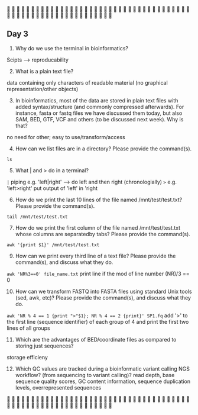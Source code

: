  :metal: :metal: :metal: :metal: :metal: :metal: :metal: :metal: :metal: :metal: :metal: :metal: :metal: :metal: :metal: :metal: :metal: :metal: :metal: :metal: :metal: :metal: :metal: :metal: :metal: :metal: :metal: :metal: :metal: :metal: :metal: :metal: :metal: :metal: :metal: :metal: :metal: :metal: :metal: :metal: :metal: :metal: :metal: :metal: :metal: :metal: :metal: :metal: :metal: :metal: :metal: :metal: :metal: :metal: :metal: :metal: :metal: :metal: :metal: :metal:

## Day 3

1. Why do we use the terminal in bioinformatics?

Scipts --> reproducability
    
2. What is a plain text file?

data containing only characters of readable material (no graphical representation/other objects)
 
3. In bioinformatics, most of the data are stored in plain text files with added syntax/structure (and commonly compressed afterwards). For instance, fasta or fastq files we have discussed them today, but also SAM, BED, GTF, VCF and others (to be discussed next week). Why is that?
   
no need for other; easy to use/transform/access
    
4. How can we list files are in a directory? Please provide the command(s).
   
`ls` 

5. What | and > do in a terminal?

`|` piping e.g. 'left|right' --> do left and then right (chronologially)
`>` e.g. 'left>right' put output of 'left' in 'right
    
6. How do we print the last 10 lines of the file named /mnt/test/test.txt? Please provide the command(s).

`tail /mnt/test/test.txt`

7. How do we print the first column of the file named /mnt/test/test.txt whose columns are separatedby tabs? Please provide the command(s).

`awk '{print $1}' /mnt/test/test.txt`

9. How can we print every third line of a text file? Please provide the command(s), and discuss what they do.

`awk 'NR%3==0' file_name.txt` print line if the mod of line number (NR)/3 == 0

10. How can we transform FASTQ into FASTA files using standard Unix tools (sed, awk, etc)? Please provide the command(s), and discuss what they do.

``awk 'NR % 4 == 1 {print ">"$1}; NR % 4 == 2 {print}' SP1.fq`` add '>' to the first line (sequence identifier) of each group of 4 and print the first two lines of all groups

11. Which are the advantages of BED/coordinate files as compared to storing just sequences?

storage efficieny

    
12. Which QC values are tracked during a bioinformatic variant calling NGS workflow? (from sequencing to variant calling)?
read depth, base sequence quality scores, GC content information, sequence duplication levels, overrepresented sequences


:metal: :metal: :metal: :metal: :metal: :metal: :metal: :metal: :metal: :metal: :metal: :metal: :metal: :metal: :metal: :metal: :metal: :metal: :metal: :metal: :metal: :metal: :metal: :metal: :metal: :metal: :metal: :metal: :metal: :metal: :metal: :metal: :metal: :metal: :metal: :metal: :metal: :metal: :metal: :metal: :metal: :metal: :metal: :metal: :metal: :metal: :metal: :metal: :metal: :metal: :metal: :metal: :metal: :metal: :metal: :metal: :metal: :metal: :metal: :metal: 

